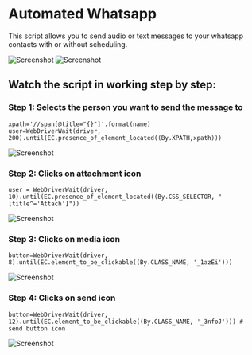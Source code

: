 # Automated Whatsapp
This script allows you to send audio or text messages to your whatsapp contacts with or without scheduling. 

![Screenshot](https://imgur.com/jfSFnbp.jpg)
![Screenshot](https://imgur.com/Ql1OE2k.jpg)

## Watch the script in working step by step: 

### Step 1: Selects the person you want to send the message to
```
xpath='//span[@title="{}"]'.format(name)
user=WebDriverWait(driver, 200).until(EC.presence_of_element_located((By.XPATH,xpath)))
```

![Screenshot](https://imgur.com/EMZCT83.jpg)
### Step 2: Clicks on attachment icon
`user = WebDriverWait(driver, 10).until(EC.presence_of_element_located((By.CSS_SELECTOR, "[title^='Attach']"))`

![Screenshot](https://imgur.com/iIGnGyq.jpg)
### Step 3: Clicks on media icon
`button=WebDriverWait(driver, 8).until(EC.element_to_be_clickable((By.CLASS_NAME, '_1azEi')))`

![Screenshot](https://imgur.com/9de5zb5.jpg)
### Step 4: Clicks on send icon
`button=WebDriverWait(driver, 12).until(EC.element_to_be_clickable((By.CLASS_NAME, '_3nfoJ'))) # send button icon`

![Screenshot](https://imgur.com/bXmsHMx.jpg)